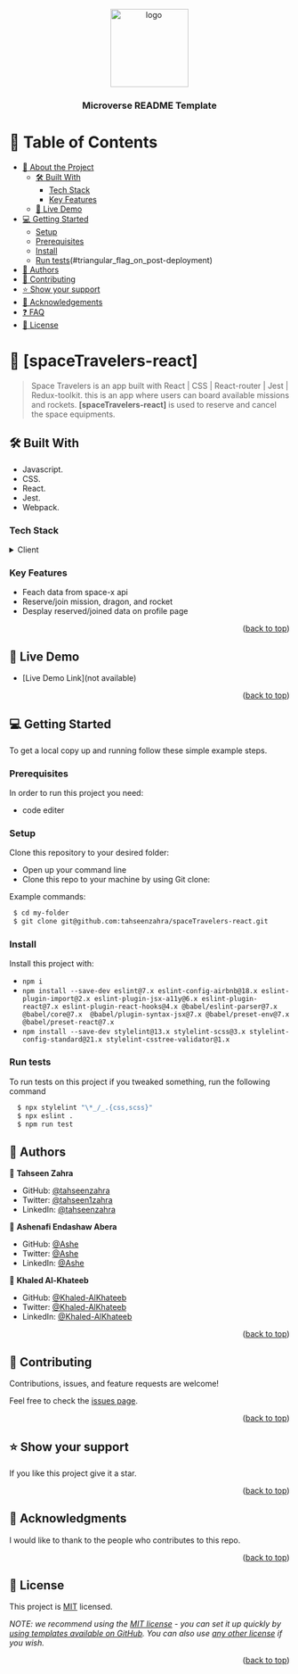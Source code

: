 <a name="readme-top"></a>
<div align="center">

  <img src="murple_logo.png" alt="logo" width="140"  height="auto" />
  <br/>

  <h3><b>Microverse README Template</b></h3>

</div>

# 📗 Table of Contents

- [📖 About the Project](#about-project)
  - [🛠 Built With](#built-with)
    - [Tech Stack](#tech-stack)
    - [Key Features](#key-features)
  - [🚀 Live Demo](#live-demo)
- [💻 Getting Started](#getting-started)
  - [Setup](#setup)
  - [Prerequisites](#prerequisites)
  - [Install](#install)
  - [Run tests](#run-tests)(#triangular_flag_on_post-deployment)
- [👥 Authors](#authors)
- [🤝 Contributing](#contributing)
- [⭐️ Show your support](#support)
- [🙏 Acknowledgements](#acknowledgements)
- [❓ FAQ](#faq)
- [📝 License](#license)

# 📖 [spaceTravelers-react] <a name="about-project"></a>

> Space Travelers is an app built with React | CSS | React-router | Jest | Redux-toolkit. this is an app where users can board available missions and rockets.
**[spaceTravelers-react]** is used to reserve and cancel the space equipments.

## 🛠 Built With <a name="built-with"></a>
- Javascript.
- CSS.
- React.
- Jest.
- Webpack.

### Tech Stack <a name="tech-stack"></a>
<details>
  <summary>Client</summary>
  <ul>
    <li><a href="https://reactjs.org/">Html</a></li>
    <li><a href="https://reactjs.org/">Css</a></li>
    <li><a href="https://reactjs.org/">React.js</a></li>
    <li><a href="https://reactjs.org/">Talwindcss</a></li>
    <li><a href="https://reactjs.org/">Redux</a></li>
  </ul>
</details>

### Key Features <a name="key-features"></a>

- Feach data from space-x api
- Reserve/join mission, dragon, and rocket
- Desplay reserved/joined data on profile page

<p align="right">(<a href="#readme-top">back to top</a>)</p>

## 🚀 Live Demo <a name="live-demo"></a>

- [Live Demo Link](not available)

<p align="right">(<a href="#readme-top">back to top</a>)</p>

## 💻 Getting Started <a name="getting-started"></a>

To get a local copy up and running follow these simple example steps.

### Prerequisites

In order to run this project you need:

- code editer

### Setup

Clone this repository to your desired folder:

- Open up your command line
- Clone this repo to your machine by using Git clone:

Example commands:
```sh
 $ cd my-folder
 $ git clone git@github.com:tahseenzahra/spaceTravelers-react.git
```

### Install

Install this project with:

- `npm i`
- `npm install --save-dev eslint@7.x eslint-config-airbnb@18.x eslint-plugin-import@2.x eslint-plugin-jsx-a11y@6.x eslint-plugin-react@7.x eslint-plugin-react-hooks@4.x @babel/eslint-parser@7.x @babel/core@7.x  @babel/plugin-syntax-jsx@7.x @babel/preset-env@7.x  @babel/preset-react@7.x`
- `npm install --save-dev stylelint@13.x stylelint-scss@3.x stylelint-config-standard@21.x stylelint-csstree-validator@1.x
`

### Run tests

To run tests on this project if you tweaked something, run the following command

```sh
  $ npx stylelint "\*_/_.{css,scss}"
  $ npx eslint .
  $ npm run test
```

## 👥 Authors <a name="authors"></a>

👤 **Tahseen Zahra**

- GitHub: [@tahseenzahra](https://github.com/tahseenzahra)
- Twitter: [@tahseen1zahra](https://twitter.com/tahseen1zahra)
- LinkedIn: [@tahseenzahra](https://www.linkedin.com/in/tahseenzahra/)

👤 **Ashenafi Endashaw Abera**

- GitHub: [@Ashe](https://github.com/Ashe546)
- Twitter: [@Ashe](https://twitter.com/Ashenaf54470930)
- LinkedIn: [@Ashe](https://www.linkedin.com/mwlite/in/ashenafi-endashaw-7a50b318a)

👤 **Khaled Al-Khateeb**

- GitHub: [@Khaled-AlKhateeb](https://github.com/Khaled-AlKhateeb)
- Twitter: [@Khaled-AlKhateeb](https://twitter.com/KhaledA93751489)
- LinkedIn: [@Khaled-AlKhateeb](https://www.linkedin.com/in/khaled-al-khateeb-3a1013247/)

<p align="right">(<a href="#readme-top">back to top</a>)</p>

## 🤝 Contributing <a name="contributing"></a>

Contributions, issues, and feature requests are welcome!

Feel free to check the [issues page](https://github.com/tahseenzahra/spaceTravelers-react/issues).

<p align="right">(<a href="#readme-top">back to top</a>)</p>

## ⭐️ Show your support <a name="support"></a>

If you like this project give it a star.

<p align="right">(<a href="#readme-top">back to top</a>)</p>

## 🙏 Acknowledgments <a name="acknowledgements"></a>


I would like to thank to the people who contributes to this repo.

<p align="right">(<a href="#readme-top">back to top</a>)</p>

## 📝 License <a name="license"></a>

This project is [MIT](./LICENSE) licensed.

_NOTE: we recommend using the [MIT license](https://choosealicense.com/licenses/mit/) - you can set it up quickly by [using templates available on GitHub](https://docs.github.com/en/communities/setting-up-your-project-for-healthy-contributions/adding-a-license-to-a-repository). You can also use [any other license](https://choosealicense.com/licenses/) if you wish._

<p align="right">(<a href="#readme-top">back to top</a>)</p>